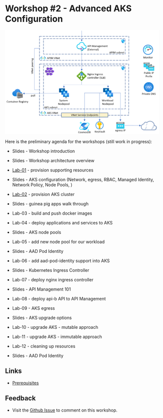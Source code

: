 # Workshop #2 - Advanced AKS Configuration

![logo](images/logo.png)

Here is the preliminary agenda for the workshops (still work in progress):
 
 * Slides - Workshop introduction
 * Slides - Workshop architecture overview
 * [Lab-01](labs/lab-01/readme.md) - provision supporting resources
  * Slides - AKS configuration (Network, egress, RBAC, Managed Identity, Network Policy, Node Pools, )  
 * [Lab-02](labs/lab-02/readme.md) - provision AKS cluster
 * Slides - guinea pig apps walk through
 * Lab-03 - build and push docker images
 * Lab-04 - deploy applications and services to AKS
 * Slides - AKS node pools
 * Lab-05 - add new node pool for our workload
 * Slides - AAD Pod Identity
 * Lab-06 - add aad-pod-identity support into AKS 
 * Slides - Kubernetes Ingress Controller
 * Lab-07 - deploy nginx ingress controller
 * Slides - API Management 101 
 * Lab-08 - deploy api-b API to API Management
 * Lab-09 - AKS egress 
 * Slides - AKS upgrade options
 * Lab-10 - upgrade AKS - mutable approach
 * Lab-11 - upgrade AKS - immutable approach
 * Lab-12 - cleaning up resources

 
 * Slides - AAD Pod Identity

## Links

* [Prerequisites](prerequisites.md)

## Feedback

* Visit the [Github Issue](https://github.com/evgenyb/aks-workshops/issues/11) to comment on this workshop. 